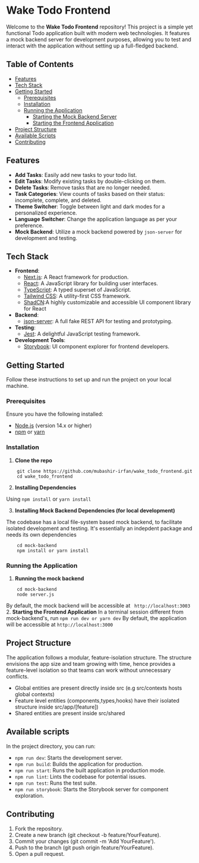# Wake Todo Frontend

Welcome to the **Wake Todo Frontend** repository! This project is a simple yet functional Todo application built with modern web technologies. It features a mock backend server for development purposes, allowing you to test and interact with the application without setting up a full-fledged backend.

## Table of Contents

- [Features](#features)
- [Tech Stack](#tech-stack)
- [Getting Started](#getting-started)
  - [Prerequisites](#prerequisites)
  - [Installation](#installation)
  - [Running the Application](#running-the-application)
    - [Starting the Mock Backend Server](#starting-the-mock-backend-server)
    - [Starting the Frontend Application](#starting-the-frontend-application)
- [Project Structure](#project-structure)
- [Available Scripts](#available-scripts)
- [Contributing](#contributing)

## Features

- **Add Tasks**: Easily add new tasks to your todo list.
- **Edit Tasks**: Modify existing tasks by double-clicking on them.
- **Delete Tasks**: Remove tasks that are no longer needed.
- **Task Categories**: View counts of tasks based on their status: incomplete, complete, and deleted.
- **Theme Switcher**: Toggle between light and dark modes for a personalized experience.
- **Language Switcher**: Change the application language as per your preference.
- **Mock Backend**: Utilize a mock backend powered by `json-server` for development and testing.

## Tech Stack

- **Frontend**:
  - [Next.js](https://nextjs.org/): A React framework for production.
  - [React](https://reactjs.org/): A JavaScript library for building user interfaces.
  - [TypeScript](https://www.typescriptlang.org/): A typed superset of JavaScript.
  - [Tailwind CSS](https://tailwindcss.com/): A utility-first CSS framework.
  - [ShadCN](https://ui.shadcn.com/):A highly customizable and accessible UI component library for React
- **Backend**:
  - [json-server](https://github.com/typicode/json-server): A full fake REST API for testing and prototyping.
- **Testing**:
  - [Jest](https://jestjs.io/): A delightful JavaScript testing framework.
- **Development Tools**:
  - [Storybook](https://storybook.js.org/): UI component explorer for frontend developers.

## Getting Started

Follow these instructions to set up and run the project on your local machine.

### Prerequisites

Ensure you have the following installed:

- [Node.js](https://nodejs.org/) (version 14.x or higher)
- [npm](https://www.npmjs.com/) or [yarn](https://yarnpkg.com/)

### Installation
1. **Clone the repo**
```
    git clone https://github.com/mubashir-irfan/wake_todo_frontend.git
    cd wake_todo_frontend
```
2. **Installing Dependencies**

Using `npm install` or `yarn install`

3. **Installing Mock Backend Dependencies (for local development)**

The codebase has a local file-system based mock backend, to facilitate isolated development and testing. It's essentially an indepdent package and needs its own dependencies
```
    cd mock-backend
    npm install or yarn install
```
### Running the Application
1. **Running the mock backend**
```
    cd mock-backend
    node server.js
```
By default, the mock backend will be accessible at ` http://localhost:3003`
2. **Starting the Frontend Application**
In a terminal session different from mock-backend's, run `npm run dev or yarn dev`
By default, the application will be accessible at `http://localhost:3000`

## Project Structure

The application follows a modular, feature-isolation structure. The structure envisions the app size and team growing with time, hence provides a feature-level isolation so that teams can work without unnecessary conflicts.

- Global entities are present directly inside src (e.g src/contexts hosts global contexts)
- Feature level entities (components,types,hooks) have their isolated structure inside src/app/[feature])
- Shared entities are present inside src/shared

## Available scripts
In the project directory, you can run:

- `npm run dev`: Starts the development server.
- `npm run build`: Builds the application for production.
- `npm run start`: Runs the built application in production mode.
- `npm run lint`: Lints the codebase for potential issues.
- `npm run test`: Runs the test suite.
- `npm run storybook`: Starts the Storybook server for component exploration.

## Contributing
1. Fork the repository.
2. Create a new branch (git checkout -b feature/YourFeature).
3. Commit your changes (git commit -m 'Add YourFeature').
4. Push to the branch (git push origin feature/YourFeature).
5. Open a pull request.
